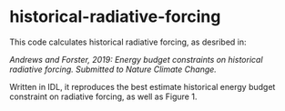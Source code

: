 # historical-radiative-forcing
This code calculates historical radiative forcing, as desribed in:

*Andrews and Forster, 2019: Energy budget constraints on historical radiative forcing.  Submitted to Nature Climate Change.*

Written in IDL, it reproduces the best estimate historical energy budget constraint on radiative forcing, as well as Figure 1.
